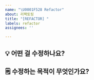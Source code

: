 ```yaml
---
name: "\U0001F528 Refactor"
about: 리팩토링
title: "[REFACTOR] "
labels: refactor
assignees: ''

---
```


## 💡 어떤 걸 수정하나요?


## 🗒️ 수정하는 목적이 무엇인가요?
